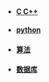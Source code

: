 - #### [C C++](https://github.com/Amdeo/NoteBook/tree/master/C%20C%2B%2B) 

- #### [python](https://github.com/Amdeo/NoteBook/tree/master/python)

- #### [算法](https://github.com/Amdeo/NoteBook/tree/master/%E7%AE%97%E6%B3%95)
- #### [数据库](https://github.com/Amdeo/NoteBook/tree/master/%E6%95%B0%E6%8D%AE%E5%BA%93)






